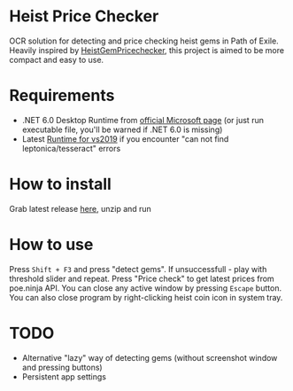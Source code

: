 # Heist Price Checker

OCR solution for detecting and price checking heist gems in Path of Exile. Heavily inspired by [HeistGemPricechecker](https://github.com/trevorm4/HeistGemPricechecker), this project is aimed to be more compact and easy to use.

# Requirements

- .NET 6.0 Desktop Runtime from [official Microsoft page](https://dotnet.microsoft.com/en-us/download/dotnet/6.0) (or just run executable file, you'll be warned if .NET 6.0 is missing)
- Latest [Runtime for vs2019](https://support.microsoft.com/en-us/help/2977003/the-latest-supported-visual-c-downloads) if you encounter "can not find leptonica/tesseract" errors

# How to install

Grab latest release [here](https://github.com/EpicVertigo/HeistGemCheckerOCR/releases/tag/v1.0.0), unzip and run

# How to use

Press `Shift + F3` and press "detect gems". If unsuccessfull - play with threshold slider and repeat. Press "Price check" to get latest prices from poe.ninja API. You can close any active window by pressing `Escape` button. You can also close program by right-clicking heist coin icon in system tray.

# TODO

- Alternative "lazy" way of detecting gems (without screenshot window and pressing buttons)
- Persistent app settings
